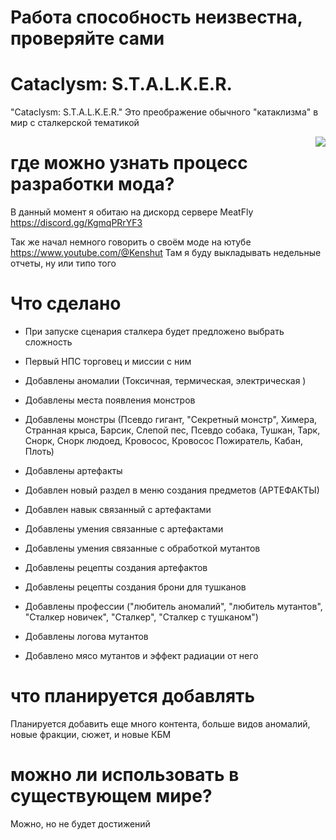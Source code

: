# Работа способность неизвестна, проверяйте сами
# Cataclysm: S.T.A.L.K.E.R.

"Cataclysm: S.T.A.L.K.E.R." Это преображение обычного "катаклизма" в мир с сталкерской тематикой

<a>
    <img src="https://raw.githubusercontent.com/Kenshut/CATACLYSM-S.T.A.L.K.E.R./main/liar.jpg"  align="right">
</a>

# где можно узнать процесс разработки мода?

В данный момент я обитаю на дискорд сервере MeatFly
https://discord.gg/KgmqPRrYF3

Так же начал немного говорить о своём моде на ютубе https://www.youtube.com/@Kenshut
Там я буду выкладывать недельные отчеты, ну или типо того 

# Что сделано 

- При запуске сценария сталкера будет предложено выбрать сложность

- Первый НПС торговец и миссии с ним

- Добавлены аномалии (Токсичная, термическая, электрическая )

- Добавлены места появления монстров

- Добавлены монстры (Псевдо гигант, "Секретный монстр", Химера, Странная крыса, Барсик, Слепой пес, Псевдо собака, Тушкан, Тарк, Снорк, Снорк людоед, Кровосос, Кровосос Пожиратель, Кабан, Плоть)

- Добавлены артефакты

- Добавлен новый раздел в меню создания предметов (АРТЕФАКТЫ)

- Добавлен навык связанный с артефактами

- Добавлены умения связанные с артефактами

- Добавлены умения связанные с обработкой мутантов

- Добавлены рецепты создания артефактов

- Добавлены рецепты создания брони для тушканов

- Добавлены профессии ("любитель аномалий", "любитель мутантов", "Сталкер новичек", "Сталкер", "Сталкер с тушканом")

- Добавлены логова мутантов

- Добавлено мясо мутантов и эффект радиации от него

# что планируется добавлять 

Планируется добавить еще много контента, больше видов аномалий, новые фракции, сюжет, и новые КБМ

# можно ли использовать в существующем мире?
Можно, но не будет достижений 


